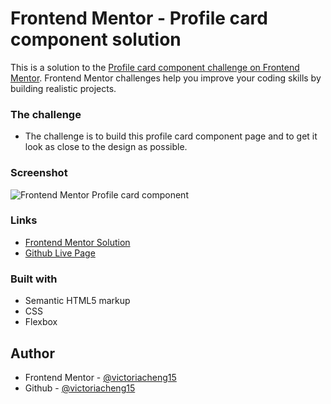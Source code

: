 # Frontend Mentor - Profile card component solution

This is a solution to the [Profile card component challenge on Frontend Mentor](https://www.frontendmentor.io/challenges/profile-card-component-cfArpWshJ). Frontend Mentor challenges help you improve your coding skills by building realistic projects.

### The challenge

- The challenge is to build this profile card component page and to get it look as close to the design as possible.

### Screenshot

![Frontend Mentor Profile card component](https://user-images.githubusercontent.com/35031228/114316340-1bca0980-9ad1-11eb-9953-626ea8343f63.png)

### Links

- [Frontend Mentor Solution](https://www.frontendmentor.io/solutions/used-flexbox-to-make-the-layout-0pBc7Cv-b)
- [Github Live Page](https://victoriacheng15.github.io/frontendmentor_profile-card-component/)

### Built with

- Semantic HTML5 markup
- CSS
- Flexbox

## Author

- Frontend Mentor - [@victoriacheng15](https://www.frontendmentor.io/profile/victoriacheng15)
- Github - [@victoriacheng15](https://github.com/victoriacheng15)

